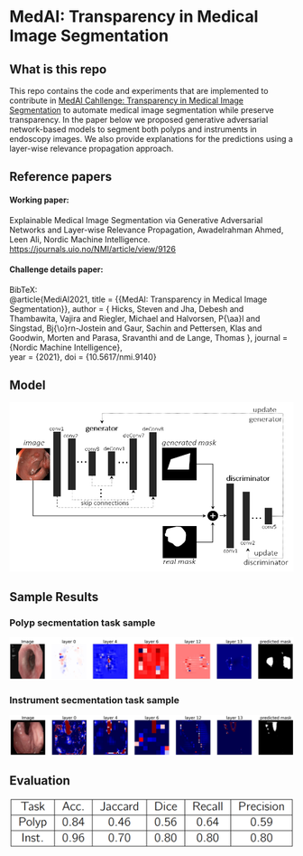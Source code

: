 # MedAI: Transparency in Medical Image Segmentation

## What is this repo
This repo contains the code and experiments that are implemented to contribute in [MedAI Cahllenge: Transparency in Medical Image Segmentation]( https://www.nora.ai/Competition/image-segmentation.html) to automate medical image segmentation while preserve transparency. In the paper below we proposed generative adversarial network-based models to segment both polyps and instruments in endoscopy images. We also provide explanations for the predictions using a layer-wise relevance propagation approach.  

## Reference papers
#### Working paper:
Explainable Medical Image Segmentation via Generative Adversarial Networks and Layer-wise Relevance Propagation, Awadelrahman Ahmed, Leen Ali, Nordic Machine Intelligence.
https://journals.uio.no/NMI/article/view/9126



#### Challenge details paper:
  
BibTeX:  
@article{MediAI2021,
    title = {{MedAI: Transparency in Medical Image Segmentation}},
    author = {
        Hicks, Steven and
        Jha, Debesh and
        Thambawita, Vajira and
        Riegler, Michael and
        Halvorsen, P{\aa}l and
        Singstad, Bj{\o}rn-Jostein and
        Gaur, Sachin and
        Pettersen, Klas and
        Goodwin, Morten and
        Parasa, Sravanthi and
        de Lange, Thomas
    },
    journal = {Nordic Machine Intelligence},   
    year = {2021},
    doi = {10.5617/nmi.9140}
    
## Model

 <img src="figures/model.png" width="550" height="300">

## Sample Results

### Polyp secmentation task sample

![polyp](figures/pol1.jpg)

### Instrument secmentation task sample

![inst](figures/inst1.jpg)

## Evaluation

<img align="centre" src="figures/testsocre.png">
